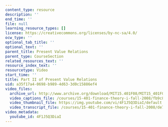 ```yaml
---
content_type: resource
description: ''
end_time: ''
file: null
learning_resource_types: []
license: https://creativecommons.org/licenses/by-nc-sa/4.0/
ocw_type: ''
optional_tab_title: ''
optional_text: ''
parent_title: Present Value Relations
parent_type: CourseSection
related_resources_text: ''
resource_index_text: ''
resourcetype: Video
start_time: ''
title: Part II of Present Value Relations
uid: a35f17a4-0698-b989-4d63-3d0c15886ef4
video_files:
  archive_url: http://www.archive.org/download/MIT15.401F08/MIT15_401F08_ses03_300k.mp4
  video_captions_file: /courses/15-401-finance-theory-i-fall-2008/fb9c8cf848cf574ab1017b7461521e1f_4F1J5Q3DiaI.vtt
  video_thumbnail_file: https://img.youtube.com/vi/4F1J5Q3DiaI/default.jpg
  video_transcript_file: /courses/15-401-finance-theory-i-fall-2008/de7f1d1d2270f2ee711cdf835efc8f30_4F1J5Q3DiaI.pdf
video_metadata:
  youtube_id: 4F1J5Q3DiaI
---
```

